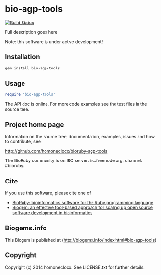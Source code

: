 # bio-agp-tools

[![Build Status](https://secure.travis-ci.org/homonecloco/bioruby-agp-tools.png)](http://travis-ci.org/homonecloco/bioruby-agp-tools)

Full description goes here

Note: this software is under active development!

## Installation

```sh
gem install bio-agp-tools
```

## Usage

```ruby
require 'bio-agp-tools'
```

The API doc is online. For more code examples see the test files in
the source tree.
        
## Project home page

Information on the source tree, documentation, examples, issues and
how to contribute, see

  http://github.com/homonecloco/bioruby-agp-tools

The BioRuby community is on IRC server: irc.freenode.org, channel: #bioruby.

## Cite

If you use this software, please cite one of
  
* [BioRuby: bioinformatics software for the Ruby programming language](http://dx.doi.org/10.1093/bioinformatics/btq475)
* [Biogem: an effective tool-based approach for scaling up open source software development in bioinformatics](http://dx.doi.org/10.1093/bioinformatics/bts080)

## Biogems.info

This Biogem is published at (http://biogems.info/index.html#bio-agp-tools)

## Copyright

Copyright (c) 2014 homonecloco. See LICENSE.txt for further details.

